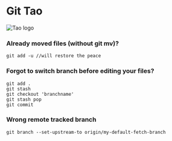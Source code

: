 Git Tao
=======
![Tao logo](http://upload.wikimedia.org/wikipedia/commons/1/17/Yin_yang.svg)

### Already moved files (without git mv)?
```
git add -u //will restore the peace
```

### Forgot to switch branch before editing your files?
```
git add .
git stash
git checkout 'branchname'
git stash pop
git commit
```

### Wrong remote tracked branch
```
git branch --set-upstream-to origin/my-default-fetch-branch
```
